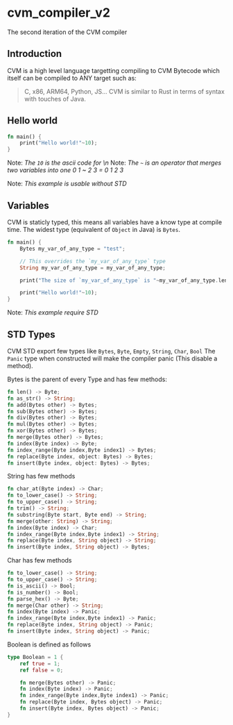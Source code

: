 # cvm_compiler_v2
 The second iteration of the CVM compiler
## Introduction
CVM is a high level language targetting compiling to CVM Bytecode which itself can be compiled to ANY target such as:
 > C, x86, ARM64, Python, JS...
CVM is similar to Rust in terms of syntax with touches of Java.
## Hello world
```rust
fn main() {
    print("Hello world!"~10);
}
```
Note: *The `10` is the ascii code for \n*
Note: *The `~` is an operator that merges two variables into one 0 1 ~ 2 3 = 0 1 2 3*

Note: *This example is usable without STD*
## Variables
CVM is staticly typed, this means all variables have a know type at compile time.
The widest type (equivalent of `Object` in Java) is `Bytes`.
```rust
fn main() {
    Bytes my_var_of_any_type = "test";

    // This overrides the `my_var_of_any_type` type
    String my_var_of_any_type = my_var_of_any_type;

    print("The size of `my_var_of_any_type` is "~my_var_of_any_type.len().as_str()~10);

    print("Hello world!"~10);
}
```
Note: *This example require STD*

## STD Types
CVM STD export few types like `Bytes`, `Byte`, `Empty`, `String`, `Char`, `Bool`
The `Panic` type when constructed will make the compiler panic (This disable a method).

Bytes is the parent of every Type and has few methods:
```rust 
fn len() -> Byte;
fn as_str() -> String;
fn add(Bytes other) -> Bytes;
fn sub(Bytes other) -> Bytes;
fn div(Bytes other) -> Bytes;
fn mul(Bytes other) -> Bytes;
fn xor(Bytes other) -> Bytes;
fn merge(Bytes other) -> Bytes;
fn index(Byte index) -> Byte;
fn index_range(Byte index,Byte index1) -> Bytes;
fn replace(Byte index, object: Bytes) -> Bytes;
fn insert(Byte index, object: Bytes) -> Bytes;
```

String has few methods
```rust
fn char_at(Byte index) -> Char;
fn to_lower_case() -> String;
fn to_upper_case() -> String;
fn trim() -> String;
fn substring(Byte start, Byte end) -> String;
fn merge(other: String) -> String;
fn index(Byte index) -> Char;
fn index_range(Byte index,Byte index1) -> String;
fn replace(Byte index, String object) -> String;
fn insert(Byte index, String object) -> Bytes;
```

Char has few methods
```rust
fn to_lower_case() -> String;
fn to_upper_case() -> String;
fn is_ascii() -> Bool;
fn is_number() -> Bool;
fn parse_hex() -> Byte;
fn merge(Char other) -> String;
fn index(Byte index) -> Panic;
fn index_range(Byte index,Byte index1) -> Panic;
fn replace(Byte index, String object) -> Panic;
fn insert(Byte index, String object) -> Panic;
```

Boolean is defined as follows
```rust
type Boolean = 1 {
    ref true = 1;
    ref false = 0;

    fn merge(Bytes other) -> Panic;
    fn index(Byte index) -> Panic;
    fn index_range(Byte index,Byte index1) -> Panic;
    fn replace(Byte index, Bytes object) -> Panic;
    fn insert(Byte index, Bytes object) -> Panic;
}
```
